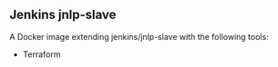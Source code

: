 Jenkins jnlp-slave
-
A Docker image extending jenkins/jnlp-slave with the following tools:
* Terraform
